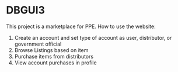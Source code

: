# DBGUI3

This project is a marketplace for PPE. How to use the website:
1. Create an account and set type of account as user, distributor, or government official
2. Browse Listings based on item
3. Purchase items from distributors
4. View account purchases in profile
